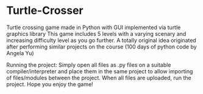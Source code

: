 # Turtle-Crosser
Turtle crossing game made in Python with GUI implemented via turtle graphics library
This game includes 5 levels with a varying scenary and increasing difficulty level as you go further. A totally original idea originated after performing similar projects on the course (100 days of python code by Angela Yu)

Running the project:
Simply open all files as .py files on a suitable compiler/interpreter and place them in the same project to allow importing of files/modules between the project. When all files are uploaded, run the project.
Hope you enjoy the game!
